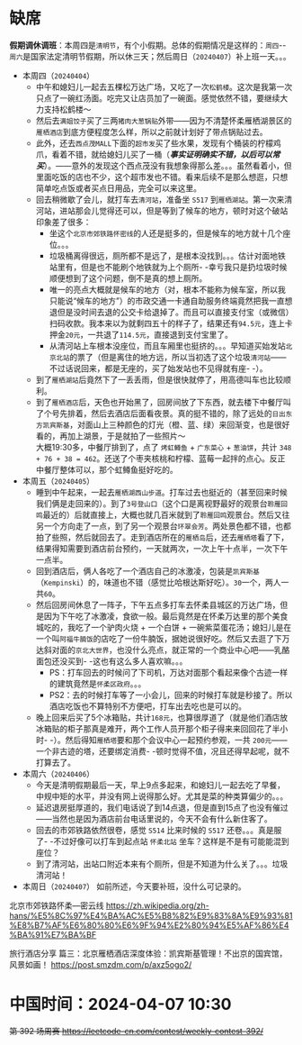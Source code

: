 
# 缺席

**假期调休调班**：本周四是`清明节`，有个小假期。总体的假期情况是这样的：`周四`--`周六`是国家法定清明节假期，所以休三天；然后周日（`20240407`）补上班一天。。。

- 本周四（`20240404`） 
  * 中午和媳妇儿一起去五棵松万达广场，又吃了一次`松鹤楼`。这次是我第一次只点了一碗红汤面。吃完又让店员加了一碗面。感觉依然不错，要继续大力支持松鹤楼～
  * 然后去`满姐饺子`买了三两`猪肉大葱锅贴`外带——因为不清楚怀柔雁栖湖景区的`雁栖酒店`到底方便程度怎么样，所以之前就计划好了带点锅贴过去。
  * 此外，还去`西点茂MALL`下面的`超市发`买了些水果，发现有个桶装的柠檬鸡爪，看着不错，就给媳妇儿买了一桶（***事实证明确实不错，以后可以常买***）。——意外的发现这个西点茂没有我想象得那么差。。。虽然看着小，但里面吃饭的店也不少，这个超市发也不错。看来后续不是那么想逛，只想简单吃点饭或者买点日用品，完全可以来这里。
  * 回去稍微歇了会儿，就打车去`清河站`，准备坐 `S517` 到`雁栖湖站`。第一次来清河站，进站那会儿觉得还可以，但是等到了候车的地方，顿时对这个破站印象差了很多：
    + 坐这个`北京市郊铁路怀密线`的人还是挺多的，但是候车的地方就十几个座位。。。
    + 垃圾桶离得很远，厕所都不是远了，是根本没找到。。。估计对面地铁站里有，但是也不能刷个地铁就为上个厕所- -幸亏我只是扔垃圾时候顺便想到了这个问题，倒不是真的想上厕所。
    + 唯一的亮点大概就是候车的地方（对，根本不能称为候车室，所以我只能说“候车的地方”）的市政交通一卡通自助服务终端竟然把我一直想退但是没时间去退的公交卡给退掉了。而且可以直接支付宝（或微信）扫码收款。我本来以为就剩四五十的样子了，结果还有`94.5元`，连上卡押金`20元`，一共退了`114.5元`，直接退到支付宝里了。
    + 从清河站上车根本没座位，而且车厢里也挺挤的。。。早知道买始发站`北京北站`的票了（但是离住的地方远，所以当初选了这个垃圾`清河站`——不过话说回来，都是无座的，买了始发站也不见得就有座- -）。
  * 到了`雁栖湖站`后竟然下了一丢丢雨，但是很快就停了，用高德叫车也比较顺利。
  * 到了`雁栖酒店`后，天色也开始黑了，回房间放了下东西，就去楼下中餐厅叫了个号先排着，然后去酒店后面看夜景。真的挺不错的，除了远处的`日出东方凯宾斯基`，对面山上三种颜色的灯光（橙、蓝、绿）来回渐变，也是很好看的，再加上湖景，于是就拍了一些照片～ <br> 大概19:30多，中餐厅排到了，点了 `烤虹鳟鱼` + `广东菜心` + `葱油饼`，共计 `348 + 76 + 38 = 462`。还送了个枣夹核桃和柠檬、蓝莓一起拌的点心。反正中餐厅整体可以，那个虹鳟鱼挺好吃的。
- 本周五（`20240405`） 
  * 睡到中午起来，一起去`雁栖湖西山步道`。打车过去也挺近的（甚至回来时候我们俩是走回来的）。到了`3号登山口`（这个口是离视野最好的观景台`聆雁回鸣`最近的）后就直接上，大概也就几百米就到了`聆雁回鸣`观景台。然后又往另一个方向走了一点，到了另一个观景台`环翠会芳`。两处景色都不错，也都拍了些照，然后就回去了。走到酒店所在的`雁栖岛`后，还去`雁栖塔`看了下，结果得知需要到酒店前台预约，一天就两次，一次上午十点半，一次下午一点半。
  * 回到酒店后，俩人各吃了一个酒店自己的冰激凌，包装是`凯宾斯基`（`Kempinski`）的，味道也不错（感觉比哈根达斯好吃）。`30`一个，两人一共`60`。
  * 然后回房间休息了一阵子，下午五点多打车去怀柔县城区的万达广场，但是因为下午吃了冰激凌，食欲一般。最后竟然是在怀柔万达里的那个美食城吃的，我吃了一个驴肉火烧 + 一个白饼 + 一碗紫菜蛋花汤；媳妇儿是在一个叫`阿福牛腩饭`的店吃了一份牛腩饭，据她说很好吃。然后又去逛了下万达斜对面的`京北大世界`，也没什么亮点，就正常的一个商业中心吧——乳酪面包还没买到- -这也有这么多人喜欢嘛。。。
    + PS：打车回去的时候问了下司机，万达对面那个看起来像个古迹一样的建筑竟然是`怀柔区政府`。。。
    + PS2：去的时候打车等了一小会儿，回来的时候打车就是秒接了。所以酒店吃饭也不算特别不方便吧，打车出去吃也是可以的。
  * 晚上回来后买了5个冰箱贴，共计`168元`，也算很厚道了（就是他们酒店放冰箱贴的柜子那真是难开，两个工作人员开那个柜子得来来回回花了半小时- -）。然后得知`雁栖塔`要和那个会议中心一起预约参观，一共 `200元`——一个非古迹的塔，还要绑定消费- -顿时觉得不值，况且还得早起呢，就不打算去了。
- 本周六（`20240406`） 
  * 今天是清明假期最后一天，早上9点多起来，和媳妇儿一起去吃了早餐，中规中矩的水平，并没有网上说得那么好。尤其是菜的种类算偏少的。。。
  * 延迟退房挺厚道的，我们电话说了到14点退，但是直到15点了也没有催过——当然也是因为酒店前台电话里说的，今天不会有什么新住客了。
  * 回去的市郊铁路依然很卷，感觉 `S514` 比来时候的 `S517` 还卷。。。真是服了- -不过好像可以打车到起点站 `怀柔北站` 坐车？这样是不是有可能能混到座位？
  * 到了清河站，出站口附近本来有个厕所，但是不知道为什么关了。。。垃圾清河站！
- 本周日（`20240407`） 如前所述，今天要补班，没什么可记录的。

北京市郊铁路怀柔—密云线 https://zh.wikipedia.org/zh-hans/%E5%8C%97%E4%BA%AC%E5%B8%82%E9%83%8A%E9%93%81%E8%B7%AF%E6%80%80%E6%9F%94%E2%80%94%E5%AF%86%E4%BA%91%E7%BA%BF

旅行酒店分享 篇三：北京雁栖酒店深度体验：凯宾斯基管理！不出京的国宾馆，风景如画！ https://post.smzdm.com/p/axz5ogo2/

# 中国时间：2024-04-07 10:30

~~第 392 场周赛 https://leetcode-cn.com/contest/weekly-contest-392/~~

